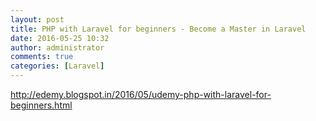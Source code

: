 ```yaml
---
layout: post
title: PHP with Laravel for beginners - Become a Master in Laravel
date: 2016-05-25 10:32
author: administrator
comments: true
categories: [Laravel]
---
```

<a href="http://edemy.blogspot.in/2016/05/udemy-php-with-laravel-for-beginners.html">http://edemy.blogspot.in/2016/05/udemy-php-with-laravel-for-beginners.html</a>
